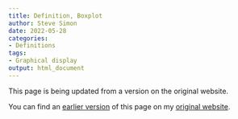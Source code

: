 ```yaml
---
title: Definition, Boxplot
author: Steve Simon
date: 2022-05-28
categories:
- Definitions
tags:
- Graphical display
output: html_document
---
```


This page is being updated from a version on the original website.

<!---More--->


You can find an [earlier version][sim1] of this page on my [original website][sim2].

[sim1]: http://www.pmean.com/definitions/boxplot.htm
[sim2]: http://www.pmean.com/original_site.html
